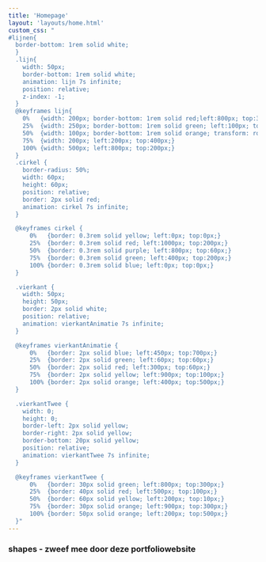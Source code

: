 ```yaml
---
title: 'Homepage'
layout: 'layouts/home.html'
custom_css: "
#lijnen{
  border-bottom: 1rem solid white;
  }
  .lijn{
    width: 50px;
    border-bottom: 1rem solid white;
    animation: lijn 7s infinite;
    position: relative;
    z-index: -1;
  }
  @keyframes lijn{
    0%   {width: 200px; border-bottom: 1rem solid red;left:800px; top:300px;}
    25%  {width: 250px; border-bottom: 1rem solid green; left:100px; top:500px;}
    50%  {width: 100px; border-bottom: 1rem solid orange; transform: rotate(720deg); left:200px; top:10px;}
    75%  {width: 200px; left:200px; top:400px;}
    100% {width: 500px; left:800px; top:200px;}
  }
  .cirkel {
    border-radius: 50%;
  	width: 60px;
  	height: 60px;
    position: relative;
    border: 2px solid red;
    animation: cirkel 7s infinite;
  }

  @keyframes cirkel {
      0%   {border: 0.3rem solid yellow; left:0px; top:0px;}
      25%  {border: 0.3rem solid red; left:1000px; top:200px;}
      50%  {border: 0.3rem solid purple; left:800px; top:60px;}
      75%  {border: 0.3rem solid green; left:400px; top:200px;}
      100% {border: 0.3rem solid blue; left:0px; top:0px;}
  }

  .vierkant {
  	width: 50px;
  	height: 50px;
    border: 2px solid white;
    position: relative;
    animation: vierkantAnimatie 7s infinite;
  }

  @keyframes vierkantAnimatie {
      0%   {border: 2px solid blue; left:450px; top:700px;}
      25%  {border: 2px solid green; left:60px; top:60px;}
      50%  {border: 2px solid red; left:300px; top:60px;}
      75%  {border: 2px solid yellow; left:900px; top:100px;}
      100% {border: 2px solid orange; left:400px; top:500px;}
  }

  .vierkantTwee {
  	width: 0;
  	height: 0;
  	border-left: 2px solid yellow;
  	border-right: 2px solid yellow;
  	border-bottom: 20px solid yellow;
    position: relative;
    animation: vierkantTwee 7s infinite;
  }

  @keyframes vierkantTwee {
      0%   {border: 30px solid green; left:800px; top:300px;}
      25%  {border: 40px solid red; left:500px; top:100px;}
      50%  {border: 60px solid yellow; left:200px; top:10px;}
      75%  {border: 30px solid orange; left:900px; top:300px;}
      100% {border: 50px solid orange; left:200px; top:500px;}
  }"
---
```


### shapes - zweef mee door deze portfoliowebsite
